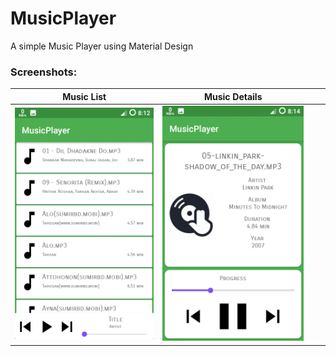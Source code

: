 # MusicPlayer
A simple Music Player using Material Design 
### Screenshots:

| Music List | Music Details |||
|:-:|:-:|:-:|:-:|
| ![Music List](https://github.com/gitAbid/MusicPlayer/blob/master/Screenshot_20170501-081300.png) | ![Music Details](https://github.com/gitAbid/MusicPlayer/blob/master/Screenshot_20170501-081451.png) 
